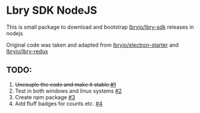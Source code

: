 # Lbry SDK NodeJS
This is small package to download and bootstrap [lbryio/lbry-sdk](https://github.com/lbryio/lbry-sdk) releases in nodejs

Original code was taken and adapted from [lbryio/electron-starter](https://github.com/lbryio/electron-starter) and [lbryio/lbry-redux](https://github.com/lbryio/lbry-redux/blob/master/dist/bundle.es.js#L1014)


## TODO:
1. ~~Uncouple the code and make it stable [#1](https://github.com/adam-dorin/lbry-sdk-node/issues/1)~~
2. Test in both windows and linux systems [#2](https://github.com/adam-dorin/lbry-sdk-node/issues/2)
3. Create npm package [#3](https://github.com/adam-dorin/lbry-sdk-node/issues/3)
4. Add fluff badges for counts etc. [#4](https://github.com/adam-dorin/lbry-sdk-node/issues/4)
